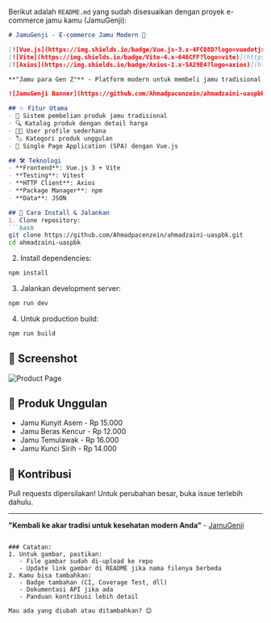 Berikut adalah `README.md` yang sudah disesuaikan dengan proyek e-commerce jamu kamu (JamuGenji):

```markdown
# JamuGenji - E-commerce Jamu Modern 🍃

[![Vue.js](https://img.shields.io/badge/Vue.js-3.x-4FC08D?logo=vuedotjs)](https://vuejs.org/)
[![Vite](https://img.shields.io/badge/Vite-4.x-646CFF?logo=vite)](https://vitejs.dev/)
[![Axios](https://img.shields.io/badge/Axios-1.x-5A29E4?logo=axios)](https://axios-http.com/)

**"Jamu para Gen Z"** - Platform modern untuk membeli jamu tradisional secara online dengan pengalaman kekinian.

![JamuGenji Banner](https://github.com/Ahmadpacenzein/ahmadzaini-uaspbk/blob/main/image.png?raw=true)

## ✨ Fitur Utama
- 🛒 Sistem pembelian produk jamu tradisional
- 🔍 Katalog produk dengan detail harga
- 🧑‍💻 User profile sederhana
- 🏷️ Kategori produk unggulan
- 🚀 Single Page Application (SPA) dengan Vue.js

## 🛠 Teknologi
- **Frontend**: Vue.js 3 + Vite
- **Testing**: Vitest
- **HTTP Client**: Axios
- **Package Manager**: npm
- **Data**: JSON

## 🚀 Cara Install & Jalankan
1. Clone repository:
```bash
git clone https://github.com/Ahmadpacenzein/ahmadzaini-uaspbk.git
cd ahmadzaini-uaspbk
```

2. Install dependencies:
```bash
npm install
```

3. Jalankan development server:
```bash
npm run dev
```

4. Untuk production build:
```bash
npm run build
```

## 📸 Screenshot
![Product Page](https://github.com/Ahmadpacenzein/ahmadzaini-uaspbk/blob/main/image.png?raw=true)

## 🎯 Produk Unggulan
- Jamu Kunyit Asem - Rp 15.000
- Jamu Beras Kencur - Rp 12.000
- Jamu Temulawak - Rp 16.000
- Jamu Kunci Sirih - Rp 14.000

## 🤝 Kontribusi
Pull requests dipersilakan! Untuk perubahan besar, buka issue terlebih dahulu.

---

**"Kembali ke akar tradisi untuk kesehatan modern Anda"** - [JamuGenji](https://github.com/Ahmadpacenzein/ahmadzaini-uaspbk)
```

### Catatan:
1. Untuk gambar, pastikan:
   - File gambar sudah di-upload ke repo
   - Update link gambar di README jika nama filenya berbeda
2. Kamu bisa tambahkan:
   - Badge tambahan (CI, Coverage Test, dll)
   - Dokumentasi API jika ada
   - Panduan kontribusi lebih detail

Mau ada yang diubah atau ditambahkan? 😊
